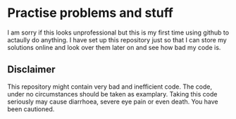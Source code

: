 # Practise problems and stuff

I am sorry if this looks unprofessional but this is  my first time using github to actaully do anything. I have set up this repository just so that I can store my solutions online and look over them later on and see how bad my code is.

## Disclaimer

This repository might contain very bad and inefficient code. The code, under no circumstances should be taken as examplary. Taking this code seriously may cause diarrhoea, severe eye pain or even death. You have been cautioned.
